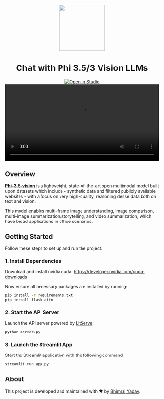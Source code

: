 <div align="center">
  <img src="https://github.com/user-attachments/assets/ed441961-912a-4db2-9043-3ba4c7cf0b0e" height="150"/>
  <br/>
  <h1>Chat with Phi 3.5/3 Vision LLMs</h1>
  <a target="_blank" href="https://lightning.ai/bhimrajyadav/studios/deploy-and-chat-with-phi-3-vision-128k-instruct">
  <img src="https://pl-bolts-doc-images.s3.us-east-2.amazonaws.com/app-2/studio-badge.svg" alt="Open In Studio"/>
  </a><br/>
<!--   <a target="_blank" href="https://lightning.ai/bhimrajyadav/studios/deploy-and-chat-with-phi-3-vision-128k-instruct"></a> -->
<!--   <img src="https://github.com/user-attachments/assets/3cfab380-0fa6-4430-af21-ac5fff3928ee" alt="Chat with Phi 3.5/3 Vision LLMs" width="640" height="360"> -->
<video src="https://github.com/user-attachments/assets/9af93c91-7d27-48f5-8cee-5f7dbfb024a3" 
       type="video/mp4" 
       controls 
       style="max-width: 640px; width: 100%; height: auto;">
</video>
</div>

## Overview

[**Phi-3.5-vision**](https://huggingface.co/microsoft/Phi-3.5-vision-instruct) is a lightweight, state-of-the-art open multimodal model built upon datasets which include - synthetic data and filtered publicly available websites - with a focus on very high-quality, reasoning dense data both on text and vision.

This model enables multi-frame image understanding, image comparison, multi-image summarization/storytelling, and video summarization, which have broad applications in office scenarios.

## Getting Started

Follow these steps to set up and run the project:

### 1. Install Dependencies

Download and install nvidia cuda: https://developer.nvidia.com/cuda-downloads

Now ensure all necessary packages are installed by running:

```bash
pip install -r requirements.txt
pip install flash_attn
```

### 2. Start the API Server

Launch the API server powered by [LitServe](https://github.com/Lightning-AI/LitServe):

```bash
python server.py
```

### 3. Launch the Streamlit App

Start the Streamlit application with the following command:

```bash
streamlit run app.py
```

## About

This project is developed and maintained with ❤️ by [Bhimraj Yadav](https://github.com/bhimrazy).
